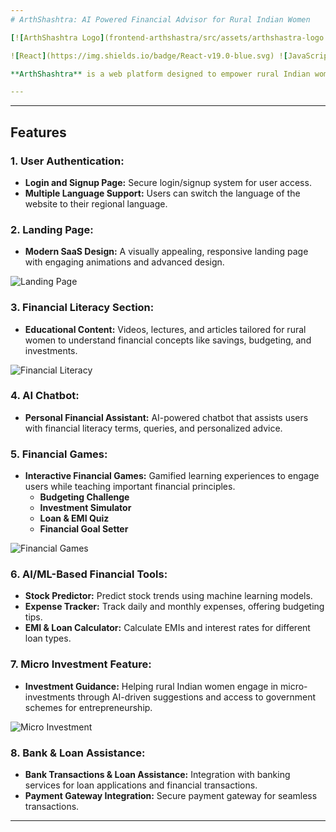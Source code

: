 ```yaml
---
# ArthShashtra: AI Powered Financial Advisor for Rural Indian Women

[![ArthShashtra Logo](frontend-arthshastra/src/assets/arthshastra-logo.png)

![React](https://img.shields.io/badge/React-v19.0-blue.svg) ![JavaScript](https://img.shields.io/badge/JavaScript-ES6+-yellow.svg) ![CSS](https://img.shields.io/badge/CSS-Responsive-green.svg) ![MongoDB](https://img.shields.io/badge/MongoDB-5.0-green.svg) ![Express](https://img.shields.io/badge/Express-4.17.1-blue.svg) ![Node.js](https://img.shields.io/badge/Node.js-v16.0-green.svg)

**ArthShashtra** is a web platform designed to empower rural Indian women with financial literacy, personalized financial guidance, and tools to make informed financial decisions. It combines cutting-edge technology such as AI, ML, and engaging features to foster financial independence in underserved communities.

---
```

---

## Features

### 1. **User Authentication:**
   - **Login and Signup Page:** Secure login/signup system for user access.
   - **Multiple Language Support:** Users can switch the language of the website to their regional language.

### 2. **Landing Page:**
   - **Modern SaaS Design:** A visually appealing, responsive landing page with engaging animations and advanced design.

   ![Landing Page](https://via.placeholder.com/800x400)

### 3. **Financial Literacy Section:**
   - **Educational Content:** Videos, lectures, and articles tailored for rural women to understand financial concepts like savings, budgeting, and investments.
   
   ![Financial Literacy](https://via.placeholder.com/800x400)

### 4. **AI Chatbot:**
   - **Personal Financial Assistant:** AI-powered chatbot that assists users with financial literacy terms, queries, and personalized advice.

### 5. **Financial Games:**
   - **Interactive Financial Games:** Gamified learning experiences to engage users while teaching important financial principles.
     - **Budgeting Challenge**
     - **Investment Simulator**
     - **Loan & EMI Quiz**
     - **Financial Goal Setter**

   ![Financial Games](https://via.placeholder.com/800x400)

### 6. **AI/ML-Based Financial Tools:**
   - **Stock Predictor:** Predict stock trends using machine learning models.
   - **Expense Tracker:** Track daily and monthly expenses, offering budgeting tips.
   - **EMI & Loan Calculator:** Calculate EMIs and interest rates for different loan types.

### 7. **Micro Investment Feature:**
   - **Investment Guidance:** Helping rural Indian women engage in micro-investments through AI-driven suggestions and access to government schemes for entrepreneurship.

   ![Micro Investment](https://via.placeholder.com/800x400)

### 8. **Bank & Loan Assistance:**
   - **Bank Transactions & Loan Assistance:** Integration with banking services for loan applications and financial transactions.
   - **Payment Gateway Integration:** Secure payment gateway for seamless transactions.

---
